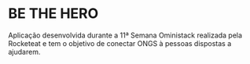 # BE THE HERO

Aplicação desenvolvida durante a 11ª Semana Oministack realizada pela Rocketeat e tem o objetivo de conectar ONGS à pessoas dispostas a ajudarem.
